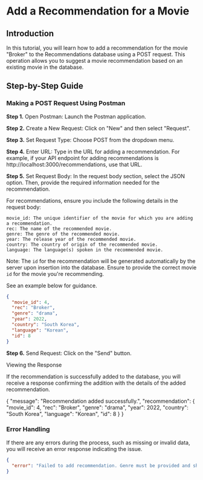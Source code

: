 # Add a Recommendation for a Movie

## Introduction

In this tutorial, you will learn how to add a recommendation for the movie "Broker" to the Recommendations database using a POST request. This operation allows you to suggest a movie recommendation based on an existing movie in the database.

## Step-by-Step Guide

### Making a POST Request Using Postman

**Step 1.** Open Postman: Launch the Postman application.

**Step 2.** Create a New Request: Click on "New" and then select "Request".

**Step 3.** Set Request Type: Choose POST from the dropdown menu.

**Step 4.** Enter URL: Type in the URL for adding a recommendation. For example, if your API endpoint for adding recommendations is http://localhost:3000/recommendations, use that URL.

**Step 5.** Set Request Body: In the request body section, select the JSON option. Then, provide the required information needed for the recommendation.

For recommendations, ensure you include the following details in the request body:

    movie_id: The unique identifier of the movie for which you are adding a recommendation.
    rec: The name of the recommended movie.
    genre: The genre of the recommended movie.
    year: The release year of the recommended movie.
    country: The country of origin of the recommended movie.
    language: The language(s) spoken in the recommended movie.

Note: The `id` for the recommendation will be generated automatically by the server upon insertion into the database. Ensure to provide the correct movie `id` for the movie you're recommending.

See an example below for guidance.

```json
{
  "movie_id": 4,
  "rec": "Broker",
  "genre": "drama",
  "year": 2022,
  "country": "South Korea",
  "language": "Korean",
  "id": 8
}
```

**Step 6.** Send Request: Click on the "Send" button.

Viewing the Response

If the recommendation is successfully added to the database, you will receive a response confirming the addition with the details of the added recommendation.

{
  "message": "Recommendation added successfully.",
  "recommendation": {
    "movie_id": 4,
    "rec": "Broker",
    "genre": "drama",
    "year": 2022,
    "country": "South Korea",
    "language": "Korean",
    "id": 8
  }
}

### Error Handling

If there are any errors during the process, such as missing or invalid data, you will receive an error response indicating the issue.

```json
{
  "error": "Failed to add recommendation. Genre must be provided and should be a string."
}
```

